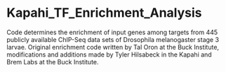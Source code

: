 # Kapahi_TF_Enrichment_Analysis
Code determines the enrichment of input genes among targets from 445 publicly available ChIP-Seq data sets of Drosophila melanogaster stage 3 larvae.
Original enrichment code written by Tal Oron at the Buck Institute, modifications and additions made by Tyler Hilsabeck in the Kapahi and Brem Labs at the Buck Institute.
